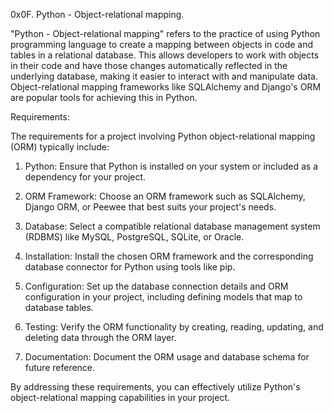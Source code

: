 0x0F. Python - Object-relational mapping.

"Python - Object-relational mapping" refers to the practice of using Python programming language to create a mapping between objects in code and tables in a relational database. This allows developers to work with objects in their code and have those changes automatically reflected in the underlying database, making it easier to interact with and manipulate data. Object-relational mapping frameworks like SQLAlchemy and Django's ORM are popular tools for achieving this in Python.

Requirements:

The requirements for a project involving Python object-relational mapping (ORM) typically include:

1. Python: Ensure that Python is installed on your system or included as a dependency for your project.

2. ORM Framework: Choose an ORM framework such as SQLAlchemy, Django ORM, or Peewee that best suits your project's needs.

3. Database: Select a compatible relational database management system (RDBMS) like MySQL, PostgreSQL, SQLite, or Oracle.

4. Installation: Install the chosen ORM framework and the corresponding database connector for Python using tools like pip.

5. Configuration: Set up the database connection details and ORM configuration in your project, including defining models that map to database tables.

6. Testing: Verify the ORM functionality by creating, reading, updating, and deleting data through the ORM layer.

7. Documentation: Document the ORM usage and database schema for future reference.

By addressing these requirements, you can effectively utilize Python's object-relational mapping capabilities in your project.
